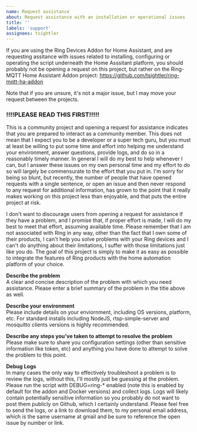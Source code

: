 ```yaml
---
name: Request assistance
about: Request assistance with an installation or operational issues
title: ''
labels: 'support'
assignees: tsightler
---
```


If you are using the Ring Devices Addon for Home Assistant, and are requesting assitance with issues related to installing, configuring or operating the script underneath the Home Asssitant platform, you should probably not be opening a request on this project, but rather on the Ring-MQTT Home Assistant Addon project:
https://github.com/tsightler/ring-mqtt-ha-addon

Note that if you are unsure, it's not a major issue, but I may move your request between the projects.

### !!!!PLEASE READ THIS FIRST!!!!! ###
This is a community project and opening a request for assistance indicates that you are prepared to interact as a community member.  This does not mean that I expect you to be a developer or a super tech guru, but you must at least be willing to put some time and effort into helping me understand your environment, answer questions, provide logs, and do so in a reasonably timely manner.  In general I will do my best to help whenever I can, but I answer these issues on my own personal time and my effort to do so will largely be commensurate to the effort that you put in.  I'm sorry for being so blunt, but recently, the number of people that have opened requests with a single sentence, or open an issue and then never respond to any request for additional information, has grown to the point that it really makes working on this project less than enjoyable, and that puts the entire project at risk.

I don't want to discourage users from opening a request for assistance if they have a problem, and I promise that, if proper effort is made, I will do my best to meet that effort, assuming available time.  Please remember that I am not associated with Ring in any way, other than the fact that I own some of their products, I can't help you solve problems with your Ring devices and I can't do anything about their limitations, I suffer with those limitations just like you do.  The goal of this project is simply to make it as easy as possible to integrate the features of Ring products with the home automation platform of your choice.

**Describe the problem**  
A clear and concise description of the problem with which you need assistance.  Please enter a brief summary of the problem in the title above as well.

**Describe your environment**  
Please include details on your enviornment, including OS versions, platform, etc.  For standard installs including NodeJS, rtsp-simple-server and mosquitto clients versions is highly recommended.

**Describe any steps you've taken to attempt to resolve the problem**  
Please make sure to share you configuration settings (other than sensitive information like token, etc) and anything you have done to attempt to solve the problem to this point.

**Debug Logs**  
In many cases the only way to effectively troubleshoot a problem is to review the logs, without this, I'll mostly just be guessing at the problem.  Please run the script with DEBUG=ring-* enabled (note this is enabled by default for the addon and Docker versions) and collect logs.  Logs will likely contain potentially sensitive information so you probably do not want to post them publicly on Github, which I certainly understand.  Please feel free to send the logs, or a link to download them, to my personal email address, which is the same username at gmail and be sure to reference the open issue by number or link.
